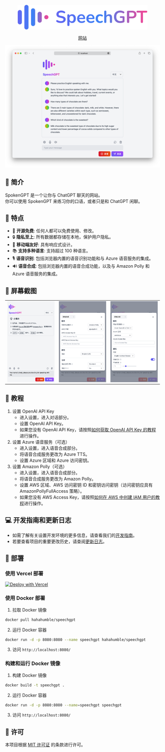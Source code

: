 <p align="center">
  <a href="https://spokengpt.com"><img height="80px" src="../assets/speechgpt-icon-text.svg" alt="SpokenGPT" /></a>
</p>

<p align="center">
  <a href="https://spokengpt.com/">网站</a>
</p>

<p align="center">
  <img src="../assets/demo-zh.png" alt="SpokenGPT Website Demo" width="900px" />
</p>

## 🌟 简介
SpokenGPT 是一个让你与 ChatGPT 聊天的网站。<br/>
你可以使用 SpokenGPT 来练习你的口语，或者只是和 ChatGPT 闲聊。

## 🚀 特点
- 📖 **开源免费**: 任何人都可以免费使用、修改。
- 🔒 **隐私至上**: 所有数据都存储在本地，保护用户隐私。
- 📱 **移动端友好**: 具有响应式设计。
- 📚 **支持多种语言**: 支持超过 100 种语言。
- 🎙 **语音识别**: 包括浏览器内置的语音识别功能和与 Azure 语音服务的集成。
- 🔊 **语音合成**: 包括浏览器内置的语音合成功能，以及与 Amazon Polly 和 Azure 语音服务的集成。

## 📸 屏幕截图
<table>
  <tr>
    <td><img src="../assets/screenshots/screenshot-1-zh.png" width="360px" alt="Screenshot 1"></td>
    <td><img src="../assets/screenshots/screenshot-2-zh.png" width="360px" alt="Screenshot 2"></td>
    <td><img src="../assets/screenshots/screenshot-3-zh.png" width="360px" alt="Screenshot 3"></td>
  </tr>
</table>

## 📖 教程
1. 设置 OpenAI API Key <br/>
    - 进入设置，进入对话部分。
    - 设置 OpenAI API Key。
    - 如果您没有 OpenAI API Key，请按照[如何获取 OpenAI API Key 的教程](https://www.windowscentral.com/software-apps/how-to-get-an-openai-api-key)进行操作。
2. 设置 Azure 语音服务（可选）
    - 进入设置，进入语音合成部分。
    - 将语音合成服务更改为 Azure TTS。
    - 设置 Azure 区域和 Azure 访问密钥。
3. 设置 Amazon Polly（可选）
    - 进入设置，进入语音合成部分。
    - 将语音合成服务更改为 Amazon Polly。
    - 设置 AWS 区域、AWS 访问密钥 ID 和密钥访问密钥（访问密钥应具有 AmazonPollyFullAccess 策略）。
    - 如果您没有 AWS Access Key，请按照[如何在 AWS 中创建 IAM 用户的教程](https://www.techtarget.com/searchcloudcomputing/tutorial/Step-by-step-guide-on-how-to-create-an-IAM-user-in-AWS)进行操作。

## 💻 开发指南和更新日志
- 如需了解有关设置开发环境的更多信息，请查看我们的[开发指南](./developer-guide.zh.md)。
- 若要查看项目的重要更改历史，请查阅[更新日志](../CHANGELOG.md)。

## 🚢 部署
### 使用 Vercel 部署
[![Deploy with Vercel](https://vercel.com/button)](https://vercel.com/new/clone?repository-url=https%3A%2F%2Fgithub.com%2Fhahahumble%2Fspeechgpt&env=VITE_OPENAI_API_KEY,VITE_OPENAI_HOST,VITE_AWS_REGION,VITE_AWS_ACCESS_KEY_ID,VITE_AWS_ACCESS_KEY,VITE_AZURE_REGION,VITE_AZURE_KEY&envDescription=If%20you%20do%20not%20want%20to%20provide%20a%20value%2C%20use%20REPLACE_WITH_YOUR_OWN.&project-name=speechgpt&repository-name=speechgpt)

### 使用 Docker 部署
1. 拉取 Docker 镜像
```bash
docker pull hahahumble/speechgpt
```

2. 运行 Docker 容器
```bash
docker run -d -p 8080:8080 --name speechgpt hahahumble/speechgpt
```

3. 访问 `http://localhost:8080/`

### 构建和运行 Docker 镜像
1. 构建 Docker 镜像
```bash
docker build -t speechgpt .
```

2. 运行 Docker 容器
```bash
docker run -d -p 8080:8080 --name=speechgpt speechgpt
```

3. 访问 `http://localhost:8080/`

## 📄 许可
本项目根据 [MIT 许可证](/LICENSE) 的条款进行许可。
